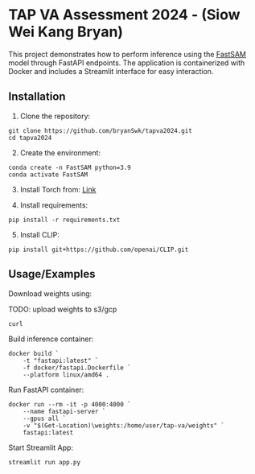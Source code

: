 
# TAP VA Assessment 2024 - (Siow Wei Kang Bryan)

This project demonstrates how to perform inference using the [FastSAM](https://github.com/CASIA-IVA-Lab/FastSAM) model through FastAPI endpoints. The application is containerized with Docker and includes a Streamlit interface for easy interaction.


## Installation

1. Clone the repository:

```
git clone https://github.com/bryanSwk/tapva2024.git
cd tapva2024
```

2. Create the environment:

```
conda create -n FastSAM python=3.9
conda activate FastSAM
```

3. Install Torch from: [Link](https://pytorch.org/get-started/locally/)

4. Install requirements:

```
pip install -r requirements.txt
```

5. Install CLIP:
```
pip install git+https://github.com/openai/CLIP.git
```
## Usage/Examples

Download weights using:

TODO: upload weights to s3/gcp
```
curl 
```
Build inference container:
```
docker build `
    -t "fastapi:latest" `
    -f docker/fastapi.Dockerfile `
    --platform linux/amd64 .
```
Run FastAPI container:
```
docker run --rm -it -p 4000:4000 `
    --name fastapi-server `
    --gpus all `
    -v "$(Get-Location)\weights:/home/user/tap-va/weights" `
    fastapi:latest
```
Start Streamlit App:
```
streamlit run app.py
```
